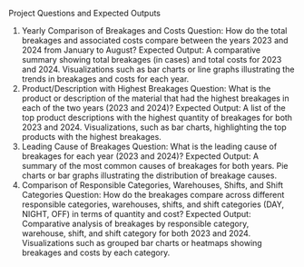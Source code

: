 Project Questions and Expected Outputs
1. Yearly Comparison of Breakages and Costs
Question: How do the total breakages and associated costs compare between the years 2023 and 2024 from January to August?
Expected Output:
A comparative summary showing total breakages (in cases) and total costs for 2023 and 2024.
Visualizations such as bar charts or line graphs illustrating the trends in breakages and costs for each year.
2. Product/Description with Highest Breakages
Question: What is the product or description of the material that had the highest breakages in each of the two years (2023 and 2024)?
Expected Output:
A list of the top product descriptions with the highest quantity of breakages for both 2023 and 2024.
Visualizations, such as bar charts, highlighting the top products with the highest breakages.
3. Leading Cause of Breakages
Question: What is the leading cause of breakages for each year (2023 and 2024)?
Expected Output:
A summary of the most common causes of breakages for both years.
Pie charts or bar graphs illustrating the distribution of breakage causes.
4. Comparison of Responsible Categories, Warehouses, Shifts, and Shift Categories
Question: How do the breakages compare across different responsible categories, warehouses, shifts, and shift categories (DAY, NIGHT, OFF) in terms of quantity and cost?
Expected Output:
Comparative analysis of breakages by responsible category, warehouse, shift, and shift category for both 2023 and 2024.
Visualizations such as grouped bar charts or heatmaps showing breakages and costs by each category.